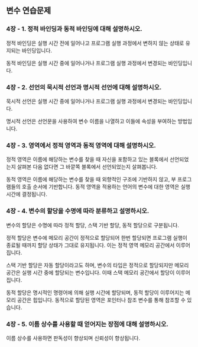 ## 변수 연습문제

### 4장 - 1. 정적 바인딩과 동적 바인딩에 대해 설명하시오.

정적 바인딩은 실행 시간 전에 일어나고 프로그램 실행 과정에서 변하지 않는 상태로 유지되는 바인딩입니다.

동적 바인딩은 실행 시간 중에 일어나거나 프로그램 실행 과정에서 변경되는 바인딩입니다.

### 4장 - 2. 선언의 묵시적 선언과 명시적 선언에 대해 설명하시오.

묵시적 선언은 실행 시간 중에 일어나거나 프로그램 실행 과정에서 변경되는 바인딩입니다. 

명시적 선언은 선언문을 사용하여 변수 이름을 나열하고 이들에 속성을 부여하는 방법입니다.

### 4장 - 3. 영역에서 정적 영역과 동적 영역에 대해 설명하시오.

정적 영역은 이름에 해당하는 변수를 찾을 때 자신을 포함하고 있는 블록에서 선언되었는지 살펴본 다음 없다면 그 바깥쪽 블록에서 선언되었는지 살펴봅니다.

동적 영역은 이름에 해당하는 변수를 찾을 때 외향적인 구조에 기반하지 않고, 부 프로그램들의 호출 순서에 기반합니다. 동적 영역을 적용하는 언어의 변수에 대한 영역은 실행 시간에 결정됩니다.

### 4장 - 4. 변수의 할당을 수명에 따라 분류하고 설명하시오.

변수의 할당은 수명에 따라 정적 할당, 스택 기반 할당, 동적 할당으로 구분됩니다.

정적 할당은 변수에 메모리 공간이 정적으로 할당되어 한번 할당되면 프로그램 실행이 종료될 때까지 할당 상태가 그대로 유지됩니다. 이는 정적 영역 메모리 공간에서 이루어집니다.

스택 기반 할당은 자동 할당이라고도 하며, 변수의 타입은 정적으로 할당되지만 메모리 공간은 실행 시간 중에 할당되는 변수입니다. 이때 스택 메모리 공간에서 할당이 이루어집니다.

동적 할당은 명시적인 명령어에 의해 실행 시간에 할당되며, 동적 할당이 이루어지는 메모리 공간은 힙입니다. 동적으로 할당된 영역은 포인터나 참조 변수를 통해 참조할 수 있습니다.

### 4장 - 5. 이름 상수를 사용할 때 얻어지는 장점에 대해 설명하시오.

이름 상수를 사용하면 판독성이 향상되며 신뢰성이 향상됩니다.
